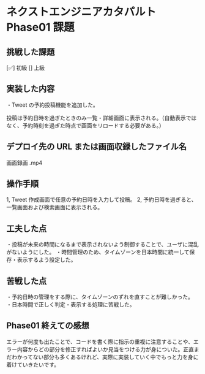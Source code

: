 # ネクストエンジニアカタパルト Phase01 課題

## 挑戦した課題

[✅] 初級
[] 上級

## 実装した内容

・Tweet の予約投稿機能を追加した。

投稿は予約日時を過ぎたときのみ一覧・詳細画面に表示される。（自動表示ではなく、予約時刻を過ぎた時点で画面をリロードする必要がある。）

## デプロイ先の URL または画面収録したファイル名

画面録画 .mp4

## 操作手順

1, Tweet 作成画面で任意の予約日時を入力して投稿。
2, 予約日時を過ぎると、一覧画面および検索画面に表示される。

## 工夫した点

・投稿が未来の時間になるまで表示されないよう制御することで、ユーザに混乱がないようにした。
・時間管理のため、タイムゾーンを日本時間に統一して保存・表示するよう設定した。

## 苦戦した点

・予約日時の管理をする際に、タイムゾーンのずれを直すことが難しかった。
・日本時間で正しく判定・表示する処理に苦戦した。

## Phase01 終えての感想
エラーが何度も出たことで、コードを書く際に指示の重複に注意することや、エラー内容からどの部分を修正すればよいか見当をつける力が身についた。正直まだわかってない部分も多くあるけれど、実際に実装していく中でもっと力を身に着けていきたいです。
